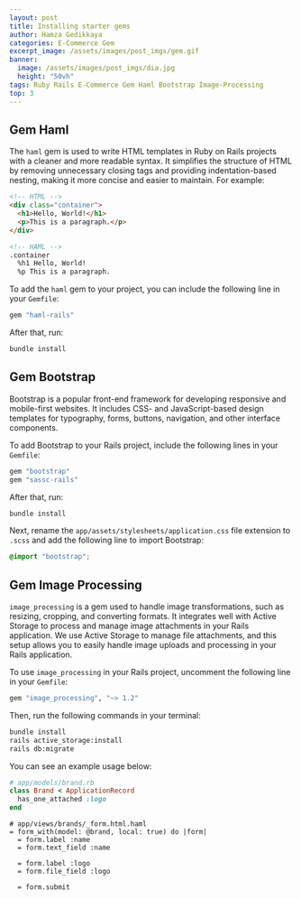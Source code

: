 ```yaml
---
layout: post
title: Installing starter gems
author: Hamza Gedikkaya
categories: E-Commerce Gem
excerpt_image: /assets/images/post_imgs/gem.gif
banner:
  image: /assets/images/post_imgs/dia.jpg
  height: "50vh"
tags: Ruby Rails E-Commerce Gem Haml Bootstrap Image-Processing
top: 3
---
```


## Gem Haml

The `haml` gem is used to write HTML templates in Ruby on Rails projects with a cleaner and more readable syntax. It simplifies the structure of HTML by removing unnecessary closing tags and providing indentation-based nesting, making it more concise and easier to maintain. For example:

```html
<!-- HTML -->
<div class="container">
  <h1>Hello, World!</h1>
  <p>This is a paragraph.</p>
</div>

<!-- HAML -->
.container
  %h1 Hello, World!
  %p This is a paragraph.
```

To add the `haml` gem to your project, you can include the following line in your `Gemfile`:

```ruby
gem "haml-rails"
```

After that, run:

```bash
bundle install
```

## Gem Bootstrap

Bootstrap is a popular front-end framework for developing responsive and mobile-first websites. It includes CSS- and JavaScript-based design templates for typography, forms, buttons, navigation, and other interface components.

To add Bootstrap to your Rails project, include the following lines in your `Gemfile`:

```ruby
gem "bootstrap"
gem "sassc-rails"
```

After that, run:

```bash
bundle install
```

Next, rename the `app/assets/stylesheets/application.css` file extension to `.scss` and add the following line to import Bootstrap:

```scss
@import "bootstrap";
```

## Gem Image Processing

`image_processing` is a gem used to handle image transformations, such as resizing, cropping, and converting formats. It integrates well with Active Storage to process and manage image attachments in your Rails application. We use Active Storage to manage file attachments, and this setup allows you to easily handle image uploads and processing in your Rails application.

To use `image_processing` in your Rails project, uncomment the following line in your `Gemfile`:

```ruby
gem "image_processing", "~> 1.2"
```

Then, run the following commands in your terminal:

```bash
bundle install
rails active_storage:install
rails db:migrate
```

You can see an example usage below:

```ruby
# app/models/brand.rb
class Brand < ApplicationRecord
  has_one_attached :logo
end
```

```haml
# app/views/brands/_form.html.haml
= form_with(model: @brand, local: true) do |form|
  = form.label :name
  = form.text_field :name

  = form.label :logo
  = form.file_field :logo

  = form.submit
```